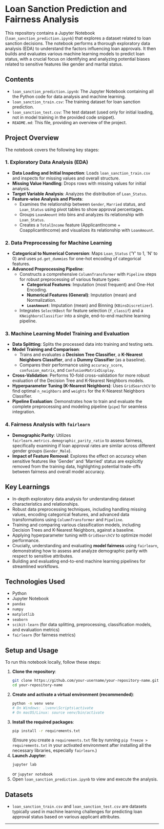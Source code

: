 # Loan Sanction Prediction and Fairness Analysis

This repository contains a Jupyter Notebook (`loan_sanction_prediction.ipynb`) that explores a dataset related to loan sanction decisions. The notebook performs a thorough exploratory data analysis (EDA) to understand the factors influencing loan approvals. It then builds and evaluates various machine learning models to predict loan status, with a crucial focus on identifying and analyzing potential biases related to sensitive features like gender and marital status.

## Contents

*   `loan_sanction_prediction.ipynb`: The Jupyter Notebook containing all the Python code for data analysis and machine learning.
*   `loan_sanction_train.csv`: The training dataset for loan sanction prediction.
*   `loan_sanction_test.csv`: The test dataset (used only for initial loading, not in model training in the provided code snippet).
*   `README.md`: This file, providing an overview of the project.

## Project Overview

The notebook covers the following key stages:

### 1. Exploratory Data Analysis (EDA)

*   **Data Loading and Initial Inspection**: Loads `loan_sanction_train.csv` and inspects for missing values and overall structure.
*   **Missing Value Handling**: Drops rows with missing values for initial analysis.
*   **Target Variable Analysis**: Analyzes the distribution of `Loan_Status`.
*   **Feature-wise Analysis and Pivots**:
    *   Examines the relationship between `Gender`, `Married` status, and `Loan_Status` using pivot tables to show approval percentages.
    *   Groups `LoanAmount` into bins and analyzes its relationship with `Loan_Status`.
    *   Creates a `TotalIncome` feature (ApplicantIncome + CoapplicantIncome) and visualizes its relationship with `LoanAmount`.

### 2. Data Preprocessing for Machine Learning

*   **Categorical to Numerical Conversion**: Maps `Loan_Status` ('Y' to 1, 'N' to 0) and uses `pd.get_dummies` for one-hot encoding of categorical features.
*   **Advanced Preprocessing Pipeline**:
    *   Constructs a comprehensive `ColumnTransformer` with `Pipeline` steps for robust preprocessing of various feature types:
        *   **Categorical Features**: Imputation (most frequent) and One-Hot Encoding.
        *   **Numerical Features (General)**: Imputation (mean) and Normalization.
        *   **`LoanAmount`**: Imputation (mean) and Binning (`KBinsDiscretizer`).
    *   Integrates `SelectKBest` for feature selection (`f_classif`) and a `KNeighborsClassifier` into a single, end-to-end machine learning pipeline.

### 3. Machine Learning Model Training and Evaluation

*   **Data Splitting**: Splits the processed data into training and testing sets.
*   **Model Training and Comparison**:
    *   Trains and evaluates a **Decision Tree Classifier**, a **K-Nearest Neighbors Classifier**, and a **Dummy Classifier** (as a baseline).
    *   Compares their performance using `accuracy_score`, `confusion_matrix`, and `ConfusionMatrixDisplay`.
*   **Cross-Validation**: Performs 10-fold cross-validation for more robust evaluation of the Decision Tree and K-Nearest Neighbors models.
*   **Hyperparameter Tuning (K-Nearest Neighbors)**: Uses `GridSearchCV` to find optimal `n_neighbors` and `weights` for the K-Nearest Neighbors Classifier.
*   **Pipeline Evaluation**: Demonstrates how to train and evaluate the complete preprocessing and modeling pipeline (`pipe`) for seamless integration.

### 4. Fairness Analysis with `fairlearn`

*   **Demographic Parity**: Utilizes `fairlearn.metrics.demographic_parity_ratio` to assess fairness, specifically examining if loan approval rates are similar across different gender groups (`Gender_Male`).
*   **Impact of Feature Removal**: Explores the effect on accuracy when sensitive features like 'Gender' and 'Married' status are explicitly removed from the training data, highlighting potential trade-offs between fairness and overall model accuracy.

## Key Learnings

*   In-depth exploratory data analysis for understanding dataset characteristics and relationships.
*   Robust data preprocessing techniques, including handling missing values, encoding categorical features, and advanced data transformations using `ColumnTransformer` and `Pipeline`.
*   Training and comparing various classification models, including Decision Trees and K-Nearest Neighbors, against a baseline.
*   Applying hyperparameter tuning with `GridSearchCV` to optimize model performance.
*   Crucially, understanding and evaluating **model fairness** using `fairlearn`, demonstrating how to assess and analyze demographic parity with respect to sensitive attributes.
*   Building and evaluating end-to-end machine learning pipelines for streamlined workflows.

## Technologies Used

*   Python
*   Jupyter Notebook
*   `pandas`
*   `numpy`
*   `matplotlib`
*   `seaborn`
*   `scikit-learn` (for data splitting, preprocessing, classification models, and evaluation metrics)
*   `fairlearn` (for fairness metrics)

## Setup and Usage

To run this notebook locally, follow these steps:

1.  **Clone the repository**:
    ```bash
    git clone https://github.com/your-username/your-repository-name.git
    cd your-repository-name
    ```
2.  **Create and activate a virtual environment (recommended)**:
    ```bash
    python -m venv venv
    # On Windows: .\venv\Scripts\activate
    # On macOS/Linux: source venv/bin/activate
    ```
3.  **Install the required packages**:
    ```bash
    pip install -r requirements.txt
    ```
    (Ensure you create a `requirements.txt` file by running `pip freeze > requirements.txt` in your activated environment after installing all the necessary libraries, especially `fairlearn`.)
4.  **Launch Jupyter**:
    ```bash
    jupyter lab
    ```
    or `jupyter notebook`
5.  Open `loan_sanction_prediction.ipynb` to view and execute the analysis.

## Datasets

*   `loan_sanction_train.csv` and `loan_sanction_test.csv` are datasets typically used in machine learning challenges for predicting loan approval status based on various applicant attributes.

---
